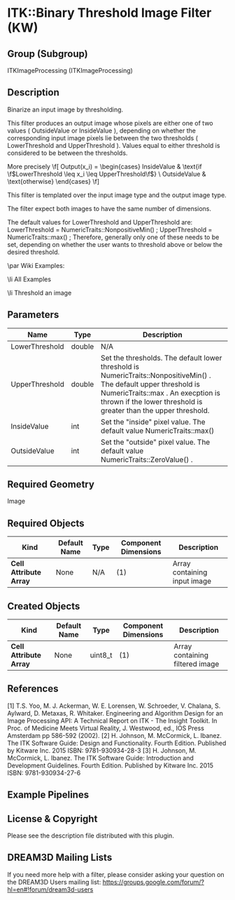 ITK::Binary Threshold Image Filter (KW) 
=======================

## Group (Subgroup) ##

ITKImageProcessing (ITKImageProcessing)

## Description ##

Binarize an input image by thresholding.

This filter produces an output image whose pixels are either one of two values ( OutsideValue or InsideValue ), depending on whether the corresponding input image pixels lie between the two thresholds ( LowerThreshold and UpperThreshold ). Values equal to either threshold is considered to be between the thresholds.

More precisely \f[ Output(x_i) = \begin{cases} InsideValue & \text{if \f$LowerThreshold \leq x_i \leq UpperThreshold\f$} \\ OutsideValue & \text{otherwise} \end{cases} \f]  

This filter is templated over the input image type and the output image type.

The filter expect both images to have the same number of dimensions.

The default values for LowerThreshold and UpperThreshold are: LowerThreshold = NumericTraits<TInput>::NonpositiveMin() ; UpperThreshold = NumericTraits<TInput>::max() ; Therefore, generally only one of these needs to be set, depending on whether the user wants to threshold above or below the desired threshold.

\par Wiki Examples:

\li All Examples 

\li Threshold an image

## Parameters ##

| Name | Type | Description |
|------|------|-------------|
| LowerThreshold | double| N/A |
| UpperThreshold | double| Set the thresholds. The default lower threshold is NumericTraits<InputPixelType>::NonpositiveMin() . The default upper threshold is NumericTraits<InputPixelType>::max . An execption is thrown if the lower threshold is greater than the upper threshold. |
| InsideValue | int| Set the "inside" pixel value. The default value NumericTraits<OutputPixelType>::max() |
| OutsideValue | int| Set the "outside" pixel value. The default value NumericTraits<OutputPixelType>::ZeroValue() . |


## Required Geometry ##

Image

## Required Objects ##

| Kind | Default Name | Type | Component Dimensions | Description |
|------|--------------|------|----------------------|-------------|
| **Cell Attribute Array** | None | N/A | (1)  | Array containing input image

## Created Objects ##

| Kind | Default Name | Type | Component Dimensions | Description |
|------|--------------|------|----------------------|-------------|
| **Cell Attribute Array** | None | uint8_t | (1)  | Array containing filtered image

## References ##

[1] T.S. Yoo, M. J. Ackerman, W. E. Lorensen, W. Schroeder, V. Chalana, S. Aylward, D. Metaxas, R. Whitaker. Engineering and Algorithm Design for an Image Processing API: A Technical Report on ITK - The Insight Toolkit. In Proc. of Medicine Meets Virtual Reality, J. Westwood, ed., IOS Press Amsterdam pp 586-592 (2002). 
[2] H. Johnson, M. McCormick, L. Ibanez. The ITK Software Guide: Design and Functionality. Fourth Edition. Published by Kitware Inc. 2015 ISBN: 9781-930934-28-3
[3] H. Johnson, M. McCormick, L. Ibanez. The ITK Software Guide: Introduction and Development Guidelines. Fourth Edition. Published by Kitware Inc. 2015 ISBN: 9781-930934-27-6

## Example Pipelines ##



## License & Copyright ##

Please see the description file distributed with this plugin.

## DREAM3D Mailing Lists ##

If you need more help with a filter, please consider asking your question on the DREAM3D Users mailing list:
https://groups.google.com/forum/?hl=en#!forum/dream3d-users
